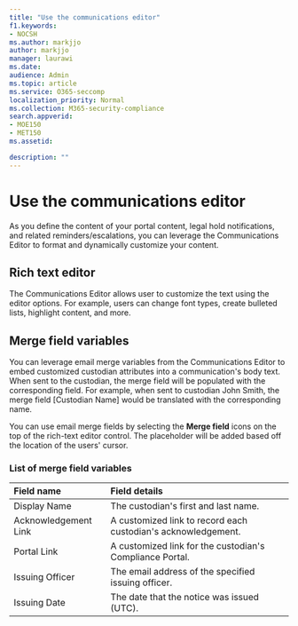 ```yaml
---
title: "Use the communications editor"
f1.keywords:
- NOCSH
ms.author: markjjo
author: markjjo
manager: laurawi
ms.date: 
audience: Admin
ms.topic: article
ms.service: O365-seccomp
localization_priority: Normal
ms.collection: M365-security-compliance 
search.appverid: 
- MOE150
- MET150
ms.assetid: 

description: ""
---
```


# Use the communications editor

As you define the content of your portal content, legal hold notifications, and related reminders/escalations, you can leverage the Communications Editor to format and dynamically customize your content.

## Rich text editor 

The Communications Editor allows user to customize the text using the editor options. For example, users can change font types, create bulleted lists, highlight content, and more. 

## Merge field variables

You can leverage email merge variables from the Communications Editor to embed customized custodian attributes into a communication's body text. When sent to the custodian, the merge field will be populated with the corresponding field. For example, when sent to custodian John Smith, the merge field [Custodian Name] would be translated with the corresponding name. 

You can use email merge fields by selecting the **Merge field** icons on the top of the rich-text editor control. The placeholder will be added based off the location of the users' cursor. 

### List of merge field variables

| Field name                  | Field details | 
| :------------------- | :------------------- |
| Display Name  | The custodian's first and last name. | 
| Acknowledgement Link | A customized link to record each custodian's acknowledgement.|                 |
| Portal Link     | A customized link for the custodian's Compliance Portal.|                |
| Issuing Officer                   | The email address of the specified issuing officer.|                   |
| Issuing Date                   | The date that the notice was issued (UTC).              |